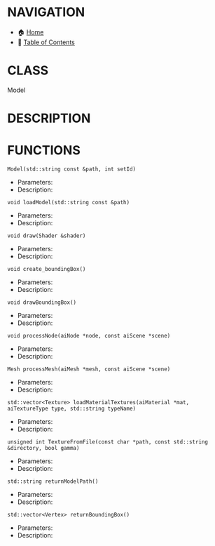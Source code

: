 # NAVIGATION
- 🏠 [Home](../../../README.md)
- 📖 [Table of Contents](../docs_Chapter_0.00_Welcome/doc_Chapter_0.10_Table_of_Contents.md)


# CLASS
Model

# DESCRIPTION

# FUNCTIONS
`Model(std::string const &path, int setId)`
- Parameters:
- Description: 

`void loadModel(std::string const &path)`
- Parameters:
- Description: 

`void draw(Shader &shader)`
- Parameters:
- Description: 

`void create_boundingBox()`
- Parameters:
- Description: 

`void drawBoundingBox()`
- Parameters:
- Description: 

`void processNode(aiNode *node, const aiScene *scene)`
- Parameters:
- Description: 

`Mesh processMesh(aiMesh *mesh, const aiScene *scene)`
- Parameters:
- Description: 

`std::vector<Texture> loadMaterialTextures(aiMaterial *mat, aiTextureType type, std::string typeName)`
- Parameters:
- Description: 

`unsigned int TextureFromFile(const char *path, const std::string &directory, bool gamma)`
- Parameters:
- Description: 

`std::string returnModelPath()`
- Parameters:
- Description: 

`std::vector<Vertex> returnBoundingBox()`
- Parameters:
- Description: 